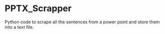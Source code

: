 # PPTX_Scrapper
Python code to scrape all the sentences from a power point and store them into a text file.
